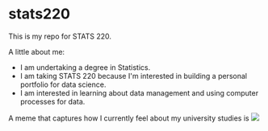 # stats220

This is my repo for STATS 220. 

A little about me:

- I am undertaking a degree in Statistics.
- I am taking STATS 220 because I'm interested in building a personal portfolio for data science.
- I am interested in learning about data management and using computer processes for data.

A meme that captures how I currently feel about my university studies is 
![](https://c.tenor.com/8druEACXtX8AAAAd/tenor.gif)
